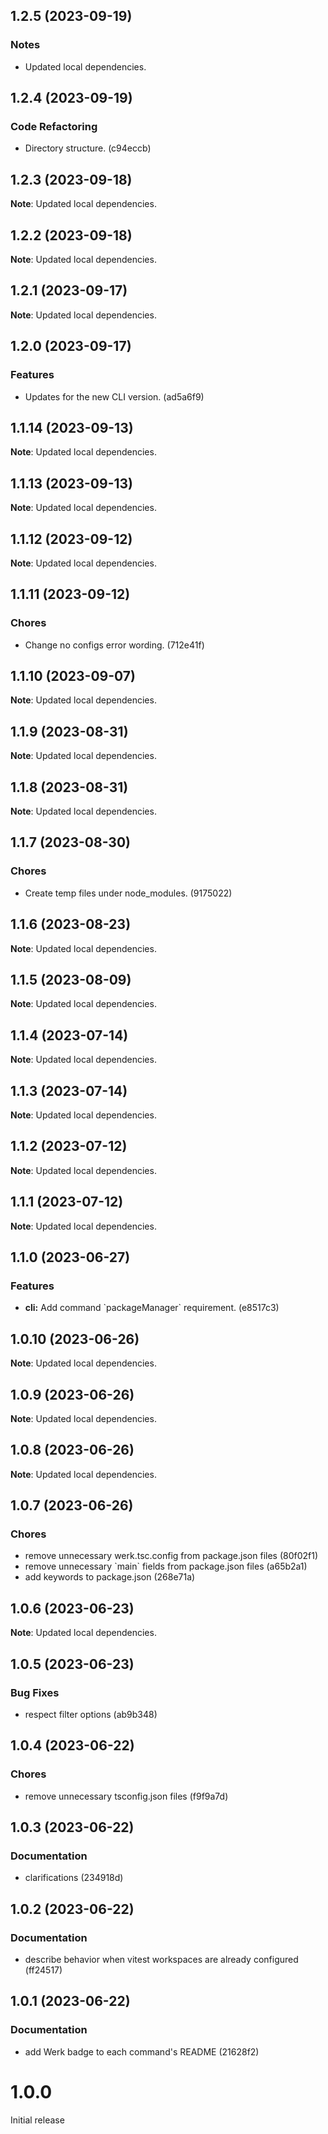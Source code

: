 ## 1.2.5 (2023-09-19)

### Notes

- Updated local dependencies.

## 1.2.4 (2023-09-19)

### Code Refactoring

- Directory structure. (c94eccb)

## 1.2.3 (2023-09-18)

**Note**: Updated local dependencies.

## 1.2.2 (2023-09-18)

**Note**: Updated local dependencies.

## 1.2.1 (2023-09-17)

**Note**: Updated local dependencies.

## 1.2.0 (2023-09-17)

### Features

- Updates for the new CLI version. (ad5a6f9)

## 1.1.14 (2023-09-13)

**Note**: Updated local dependencies.

## 1.1.13 (2023-09-13)

**Note**: Updated local dependencies.

## 1.1.12 (2023-09-12)

**Note**: Updated local dependencies.

## 1.1.11 (2023-09-12)

### Chores

- Change no configs error wording. (712e41f)

## 1.1.10 (2023-09-07)

**Note**: Updated local dependencies.

## 1.1.9 (2023-08-31)

**Note**: Updated local dependencies.

## 1.1.8 (2023-08-31)

**Note**: Updated local dependencies.

## 1.1.7 (2023-08-30)

### Chores

- Create temp files under node&#95;modules. (9175022)

## 1.1.6 (2023-08-23)

**Note**: Updated local dependencies.

## 1.1.5 (2023-08-09)

**Note**: Updated local dependencies.

## 1.1.4 (2023-07-14)

**Note**: Updated local dependencies.

## 1.1.3 (2023-07-14)

**Note**: Updated local dependencies.

## 1.1.2 (2023-07-12)

**Note**: Updated local dependencies.

## 1.1.1 (2023-07-12)

**Note**: Updated local dependencies.

## 1.1.0 (2023-06-27)

### Features

- **cli:** Add command &#96;packageManager&#96; requirement. (e8517c3)

## 1.0.10 (2023-06-26)

**Note**: Updated local dependencies.

## 1.0.9 (2023-06-26)

**Note**: Updated local dependencies.

## 1.0.8 (2023-06-26)

**Note**: Updated local dependencies.

## 1.0.7 (2023-06-26)

### Chores

- remove unnecessary werk.tsc.config from package.json files (80f02f1)
- remove unnecessary &#96;main&#96; fields from package.json files (a65b2a1)
- add keywords to package.json (268e71a)

## 1.0.6 (2023-06-23)

**Note**: Updated local dependencies.

## 1.0.5 (2023-06-23)

### Bug Fixes

- respect filter options (ab9b348)

## 1.0.4 (2023-06-22)

### Chores

- remove unnecessary tsconfig.json files (f9f9a7d)

## 1.0.3 (2023-06-22)

### Documentation

- clarifications (234918d)

## 1.0.2 (2023-06-22)

### Documentation

- describe behavior when vitest workspaces are already configured (ff24517)

## 1.0.1 (2023-06-22)

### Documentation

- add Werk badge to each command's README (21628f2)

# 1.0.0

Initial release
